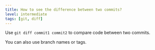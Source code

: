 ```yaml
---
title: How to see the difference between two commits?
level: intermediate
tags: [git, diff]
---
```


Use `git diff commit1 commit2` to compare code between two commits.

You can also use branch names or tags.
